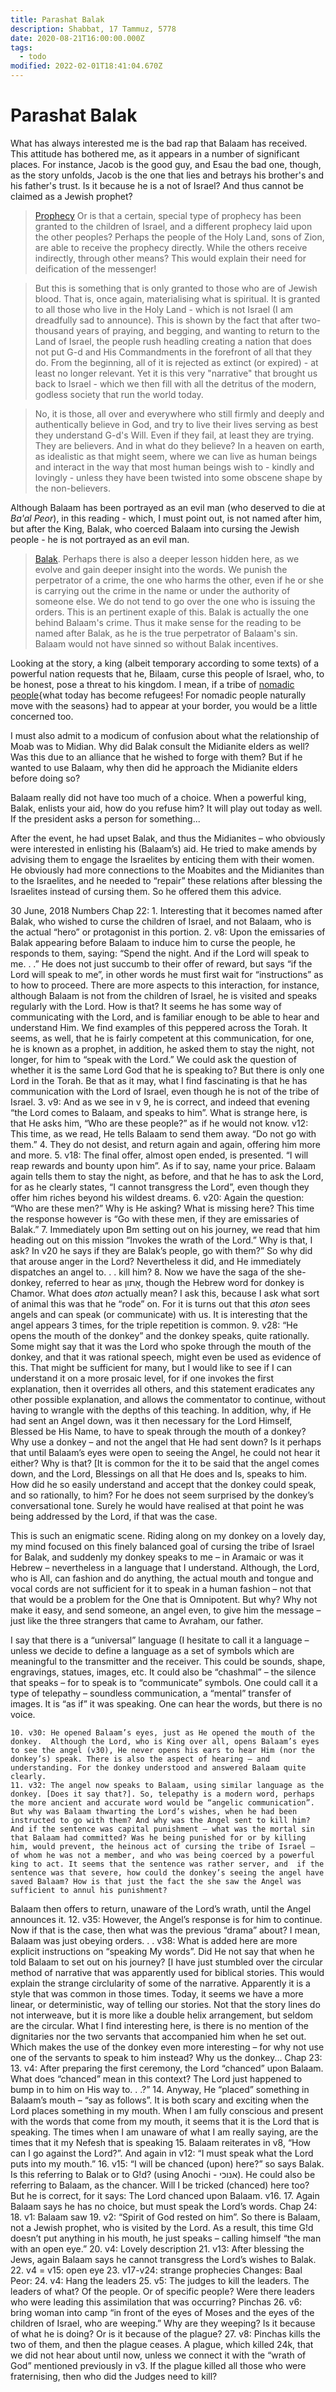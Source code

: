 ```yaml
---
title: Parashat Balak
description: Shabbat, 17 Tammuz, 5778
date: 2020-08-21T16:00:00.000Z
tags:
  - todo
modified: 2022-02-01T18:41:04.670Z
---
```


# Parashat Balak

What has always interested me is the bad rap that Balaam has received. This attitude has bothered me, as it appears in a number of significant places. For instance, Jacob is the good guy, and Esau the bad one, though, as the story unfolds, Jacob is the one that lies and betrays his brother's and his father's trust. Is it because he is a not of Israel? And thus cannot be claimed as a Jewish prophet?

> [Prophecy](prophecy.html)
> Or is that a certain, special type of prophecy has been granted to the children of Israel, and a different prophecy laid upon the other peoples? Perhaps the people of the Holy Land, sons of Zion, are able to receive the prophecy directly. While the others receive indirectly, through other means? This would explain their need for deification of the messenger!

> But this is something that is only granted to those who are of Jewish blood. That is, once again, materialising what is spiritual. It is granted to all those who live in the Holy Land - which is not Israel (I am dreadfully sad to announce). This is shown by the fact that after two-thousand years of praying, and begging, and wanting to return to the Land of Israel, the people rush headling creating a nation that does not put G-d and His Commandments in the forefront of all that they do. From the beginning, all of it is rejected as extinct (or expired) - at least no longer relevant. Yet it is this very "narrative" that brought us back to Israel - which we then fill with all the detritus of the modern, godless society that run the world today.

> No, it is those, all over and everywhere who still firmly and deeply and authentically believe in God, and try to live their lives serving as best they understand G-d's Will. Even if they fail, at least they are trying. They are believers. And in what do they believe? In a heaven on earth, as idealistic as that might seem, where we can live as human beings and interact in the way that most human beings wish to - kindly and lovingly - unless they have been twisted into some obscene shape by the non-believers.

Although Balaam has been portrayed as an evil man (who deserved to die at _Ba'al Peor_), in this reading - which, I must point out, is not named after him, but after the King, Balak, who coerced Balaam into cursing the Jewish people - he is not portrayed as an evil man.

> [Balak](Balak.html). Perhaps there is also a deeper lesson hidden here, as we evolve and gain deeper insight into the words. We punish the perpetrator of a crime, the one who harms the other, even if he or she is carrying out the crime in the name or under the authority of someone else. We do not tend to go over the one who is issuing the orders. This is an pertinent exaple of this. Balak is actually the one behind Balaam's crime. Thus it make sense for the reading to be named after Balak, as he is the true perpetrator of Balaam's sin. Balaam would not have sinned so without Balak incentives.

Looking at the story, a king (albeit temporary according to some texts) of a powerful nation requests that he, Bilaam, curse this people of Israel, who, to be honest, pose a threat to his kingdom. I mean, if a tribe of [nomadic people](nomads.html){what today has become refugees! For nomadic people naturally move with the seasons} had to appear at your border, you would be a little concerned too.

I must also admit to a modicum of confusion about what the relationship of Moab was to Midian. Why did Balak consult the Midianite elders as well? Was this due to an alliance that he wished to forge with them? But if he wanted to use Balaam, why then did he approach the Midianite elders before doing so?

Balaam really did not have too much of a choice. When a powerful king, Balak, enlists your aid, how do you refuse him? It will play out today as well. If the president asks a person for something...

After the event, he had upset Balak, and thus the Midianites – who obviously were interested in enlisting his (Balaam’s) aid. He tried to make amends by advising them to engage the Israelites by enticing them with their women. He obviously had more connections to the Moabites and the Midianites than to the Israelites, and he needed to “repair” these relations after blessing the Israelites instead of cursing them. So he offered them this advice.

30 June, 2018
Numbers Chap 22: 1. Interesting that it becomes named after Balak, who wished to curse the children of Israel, and not Balaam, who is the actual “hero” or protagonist in this portion. 2. v8: Upon the emissaries of Balak appearing before Balaam to induce him to curse the people, he responds to them, saying: “Spend the night. And if the Lord will speak to me. . .” He does not just succumb to their offer of reward, but says “if the Lord will speak to me”, in other words he must first wait for “instructions” as to how to proceed.
There are more aspects to this interaction, for instance, although Balaam is not from the children of Israel, he is visited and speaks regularly with the Lord. How is that? It seems he has some way of communicating with the Lord, and is familiar enough to be able to hear and understand Him. We find examples of this peppered across the Torah. It seems, as well, that he is fairly competent at this communication, for one, he is known as a prophet, in addition, he asked them to stay the night, not longer, for him to “speak with the Lord.”
We could ask the question of whether it is the same Lord God that he is speaking to? But there is only one Lord in the Torah.
Be that as it may, what I find fascinating is that he has communication with the Lord of Israel, even though he is not of the tribe of Israel. 3. v9: And as we see in v 9, he is correct, and indeed that evening “the Lord comes to Balaam, and speaks to him”. What is strange here, is that He asks him, “Who are these people?” as if he would not know.
v12: This time, as we read, He tells Balaam to send them away. “Do not go with them.” 4. They do not desist, and return again and again, offering him more and more. 5. v18: The final offer, almost open ended, is presented. “I will reap rewards and bounty upon him”. As if to say, name your price. Balaam again tells them to stay the night, as before, and that he has to ask the Lord, for as he clearly states, “I cannot transgress the Lord”, even though they offer him riches beyond his wildest dreams. 6. v20: Again the question: “Who are these men?” Why is He asking? What is missing here?
This time the response however is “Go with these men, if they are emissaries of Balak.” 7. Immediately upon Bm setting out on his journey, we read that him heading out on this mission “Invokes the wrath of the Lord.” Why is that, I ask? In v20 he says if they are Balak’s people, go with them?” So why did that arouse anger in the Lord?
Nevertheless it did, and He immediately dispatches an angel to. . . kill him? 8. Now we have the saga of the she-donkey, referred to hear as אָתון, though the Hebrew word for donkey is Chamor. What does _aton_ actually mean? I ask this, because I ask what sort of animal this was that he “rode” on. For it is turns out that this _aton_ sees angels and can speak (or communicate) with us.
It is interesting that the angel appears 3 times, for the triple repetition is common. 9. v28: “He opens the mouth of the donkey” and the donkey speaks, quite rationally.
Some might say that it was the Lord who spoke through the mouth of the donkey, and that it was rational speech, might even be used as evidence of this. That might be sufficient for many, but I would like to see if I can understand it on a more prosaic level, for if one invokes the first explanation, then it overrides all others, and this statement eradicates any other possible explanation, and allows the commentator to continue, without having to wrangle with the depths of this teaching.
In addition, why, if He had sent an Angel down, was it then necessary for the Lord Himself, Blessed be His Name, to have to speak through the mouth of a donkey? Why use a donkey – and not the angel that He had sent down? Is it perhaps that until Balaam’s eyes were open to seeing the Angel, he could not hear it either? Why is that? [It is common for the it to be said that the angel comes down, and the Lord, Blessings on all that He does and Is, speaks to him.
How did he so easily understand and accept that the donkey could speak, and so rationally, to him? For he does not seem surprised by the donkey’s conversational tone. Surely he would have realised at that point he was being addressed by the Lord, if that was the case.

This is such an enigmatic scene. Riding along on my donkey on a lovely day, my mind focused on this finely balanced goal of cursing the tribe of Israel for Balak, and suddenly my donkey speaks to me – in Aramaic or was it Hebrew – nevertheless in a language that I understand. Although, the Lord, who is All, can fashion and do anything, the actual mouth and tongue and vocal cords are not sufficient for it to speak in a human fashion – not that that would be a problem for the One that is Omnipotent. But why? Why not make it easy, and send someone, an angel even, to give him the message – just like the three strangers that came to Avraham, our father.

I say that there is a “universal” language (I hesitate to call it a language – unless we decide to define a language as a set of symbols which are meaningful to the transmitter and the receiver. This could be sounds, shape, engravings, statues, images, etc. It could also be “chashmal” – the silence that speaks – for to speak is to “communicate” symbols. One could call it a type of telepathy – soundless communication, a “mental” transfer of images. It is “as if” it was speaking. One can hear the words, but there is no voice.

    10. v30: He opened Balaam’s eyes, just as He opened the mouth of the donkey.  Although the Lord, who is King over all, opens Balaam’s eyes to see the angel (v30), He never opens his ears to hear Him (nor the donkey’s) speak. There is also the aspect of hearing – and understanding. For the donkey understood and answered Balaam quite clearly.
    11. v32: The angel now speaks to Balaam, using similar language as the donkey. [Does it say that?]. So, telepathy is a modern word, perhaps the more ancient and accurate word would be “angelic communication”. But why was Balaam thwarting the Lord’s wishes, when he had been instructed to go with them? And why was the Angel sent to kill him? And if the sentence was capital punishment – what was the mortal sin that Balaam had committed? Was he being punished for or by killing him, would prevent, the heinous act of cursing the tribe of Israel – of whom he was not a member, and who was being coerced by a powerful king to act. It seems that the sentence was rather server, and  if the sentence was that severe, how could the donkey’s seeing the angel have saved Balaam? How is that just the fact the she saw the Angel was sufficient to annul his punishment?

Balaam then offers to return, unaware of the Lord’s wrath, until the Angel announces it. 12. v35: However, the Angel’s response is for him to continue. Now if that is the case, then what was the previous “drama” about? I mean, Balaam was just obeying orders. . .
v38: What is added here are more explicit instructions on “speaking My words”. Did He not say that when he told Balaam to set out on his journey?
[I have just stumbled over the circular method of narrative that was apparently used for biblical stories. This would explain the strange circlularity of some of the narrative. Apparently it is a style that was common in those times. Today, it seems we have a more linear, or deterministic, way of telling our stories. Not that the story lines do not interweave, but it is more like a double helix arrangement, but seldom are the circular.
What I find interesting here, is there is no mention of the dignitaries nor the two servants that accompanied him when he set out. Which makes the use of the donkey even more interesting – for why not use one of the servants to speak to him instead? Why us the donkey...
Chap 23: 13. v4: After preparing the first ceremony, the Lord “chanced” upon Balaam. What does “chanced” mean in this context? The Lord just happened to bump in to him on His way to. . .?” 14. Anyway, He “placed” something in Balaam’s mouth – “say as follows”. It is both scary and exciting when the Lord places something in my mouth. When I am fully conscious and present with the words that come from my mouth, it seems that it is the Lord that is speaking. The times when I am unaware of what I am really saying, are the times that it my Nefesh that is speaking 15. Balaam reiterates in v8, “How can I go against the Lord?”. And again in v12: “I must speak what the Lord puts into my mouth.” 16. v15: “I will be chanced (upon) here?” so says Balak. Is this referring to Balak or to G!d? (using Anochi - אנוכי). He could also be referring to Balaam, as the chancer. Will I be tricked (chanced) here too? But he is correct, for it says: The Lord chanced upon Balaam. v16. 17. Again Balaam says he has no choice, but must speak the Lord’s words.
Chap 24: 18. v1: Balaam saw 19. v2: “Spirit of God rested on him”. So there is Balaam, not a Jewish prophet, who is visited by the Lord. As a result, this time G!d doesn’t put anything in his mouth, he just speaks – calling himself “the man with an open eye.” 20. v4: Lovely description 21. v13: After blessing the Jews, again Balaam says he cannot transgress the Lord’s wishes to Balak. 22. v4 = v15: open eye 23. v17-v24: strange prophecies
Changes:
Baal Peor: 24. v4: Hang the leaders 25. v5: The judges to kill the leaders. The leaders of what? Of the people. Or of specific people? Were there leaders who were leading this assimilation that was occurring?
Pinchas 26. v6: bring woman into camp “in front of the eyes of Moses and the eyes of the children of Israel, who are weeping.” Why are they weeping? Is it because of what he is doing? Or is it because of the plague? 27. v8: Pinchas kills the two of them, and then the plague ceases. A plague, which killed 24k, that we did not hear about until now, unless we connect it with the “wrath of God” mentioned previously in v3. If the plague killed all those who were fraternising, then who did the Judges need to kill?
